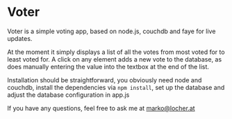 # Voter

Voter is a simple voting app, based on node.js, couchdb and faye for live updates. 

At the moment it simply displays a list of all the votes from most voted for to least voted for. A click on any element adds a new vote to the database, as does manually entering the value into the textbox at the end of the list.

Installation should be straightforward, you obviously need node and couchdb, install the dependencies via `npm install`, set up the database and adjust the database configuration in app.js

If you have any questions, feel free to ask me at marko@locher.at
